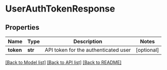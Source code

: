 # UserAuthTokenResponse

## Properties
Name | Type | Description | Notes
------------ | ------------- | ------------- | -------------
**token** | **str** | API token for the authenticated user | [optional] 

[[Back to Model list]](../README.md#documentation-for-models) [[Back to API list]](../README.md#documentation-for-api-endpoints) [[Back to README]](../README.md)


